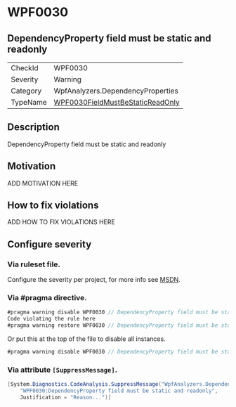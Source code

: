 # WPF0030
## DependencyProperty field must be static and readonly

<!-- start generated table -->
<table>
<tr>
  <td>CheckId</td>
  <td>WPF0030</td>
</tr>
<tr>
  <td>Severity</td>
  <td>Warning</td>
</tr>
<tr>
  <td>Category</td>
  <td>WpfAnalyzers.DependencyProperties</td>
</tr>
<tr>
  <td>TypeName</td>
  <td><a href="https://github.com/DotNetAnalyzers/WpfAnalyzers/blob/master/WpfAnalyzers.Analyzers/DependencyProperties/WPF0030FieldMustBeStaticReadOnly.cs">WPF0030FieldMustBeStaticReadOnly</a></td>
</tr>
</table>
<!-- end generated table -->

## Description

DependencyProperty field must be static and readonly

## Motivation

ADD MOTIVATION HERE

## How to fix violations

ADD HOW TO FIX VIOLATIONS HERE

<!-- start generated config severity -->
## Configure severity

### Via ruleset file.

Configure the severity per project, for more info see [MSDN](https://msdn.microsoft.com/en-us/library/dd264949.aspx).

### Via #pragma directive.
```C#
#pragma warning disable WPF0030 // DependencyProperty field must be static and readonly
Code violating the rule here
#pragma warning restore WPF0030 // DependencyProperty field must be static and readonly
```

Or put this at the top of the file to disable all instances.
```C#
#pragma warning disable WPF0030 // DependencyProperty field must be static and readonly
```

### Via attribute `[SuppressMessage]`.

```C#
[System.Diagnostics.CodeAnalysis.SuppressMessage("WpfAnalyzers.DependencyProperties", 
    "WPF0030:DependencyProperty field must be static and readonly", 
    Justification = "Reason...")]
```
<!-- end generated config severity -->